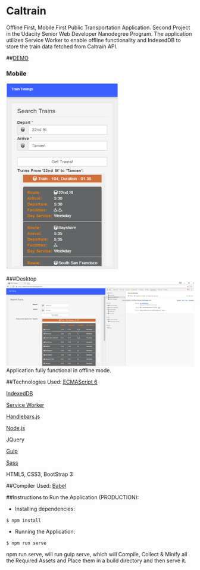 # Caltrain 
Offline First, Mobile First Public Transportation Application. Second Project in the Udacity Senior Web Developer Nanodegree Program.
The application utilizes Service Worker to enable offline functionality and IndexedDB to store the train data fetched from Caltrain API.

##[DEMO](https://offline-first-amr.herokuapp.com)  

### Mobile  
<img src="https://github.com/arjunmitrareddy/Udacity_Senior_Web_Dev_Project2/blob/master/public/imgs/mobile.png" width="300" height="500" />

###Desktop
![image](https://github.com/arjunmitrareddy/Udacity_Senior_Web_Dev_Project2/blob/master/public/imgs/desktop.png)
Application fully functional in offline mode.

##Technologies Used:
[ECMAScript 6](http://es6-features.org/)

[IndexedDB](https://developer.mozilla.org/en/docs/Web/API/IndexedDB_API)  

[Service Worker](https://developer.mozilla.org/en-US/docs/Web/API/Service_Worker_API)

[Handlebars.js](http://handlebarsjs.com/)

[Node.js](https://nodejs.org/en/)

JQuery  

[Gulp](http://gulpjs.com/)

[Sass](http://sass-lang.com/)

HTML5, CSS3, BootStrap 3  

##Compiler Used:
[Babel](https://babeljs.io/)

##Instructions to Run the Application (PRODUCTION):
- Installing dependencies:
```{r, engine='bash', count_lines}
$ npm install
```

- Running the Application:
```{r, engine='bash', count_lines}
$ npm run serve
```
npm run serve, will run gulp serve, which will Compile, Collect & Minify all the Required Assets and Place them in a build directory and then serve it.


